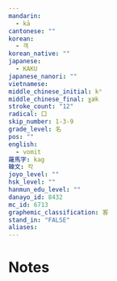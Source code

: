 ```yaml
---
mandarin:
  - kā
cantonese: ""
korean:
  - 객
korean_native: ""
japanese:
  - KAKU
japanese_nanori: ""
vietnamese:
middle_chinese_initial: kʰ
middle_chinese_final: ɣæk
stroke_count: "12"
radical: 口
skip_number: 1-3-9
grade_level: 名
pos: ""
english:
  - vomit
羅馬字: kag
韓文: 칵
joyo_level: ""
hsk_level: ""
hanmun_edu_level: ""
danayo_id: 8432
mc_id: 6713
graphemic_classification: 客
stand_in: "FALSE"
aliases:
---
```


# Notes
